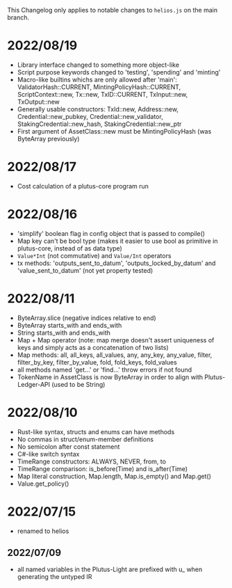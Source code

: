 This Changelog only applies to notable changes to `helios.js` on the main branch.

# 2022/08/19
* Library interface changed to something more object-like
* Script purpose keywords changed to 'testing', 'spending' and 'minting'
* Macro-like builtins whichs are only allowed after 'main': ValidatorHash::CURRENT, MintingPolicyHash::CURRENT, ScriptContext::new, Tx::new, TxID::CURRENT, TxInput::new, TxOutput::new
* Generally usable constructors: TxId::new, Address::new, Credential::new_pubkey, Credential::new_validator, StakingCredential::new_hash, StakingCredential::new_ptr
* First argument of AssetClass::new must be MintingPolicyHash (was ByteArray previously)

# 2022/08/17
* Cost calculation of a plutus-core program run

# 2022/08/16
* 'simplify' boolean flag in config object that is passed to compile()
* Map key can't be bool type (makes it easier to use bool as primitive in plutus-core, instead of as data type)
* `Value*Int` (not commutative) and `Value/Int` operators
* tx methods: 'outputs_sent_to_datum', 'outputs_locked_by_datum' and 'value_sent_to_datum' (not yet property tested)

# 2022/08/11
* ByteArray.slice (negative indices relative to end)
* ByteArray starts_with and ends_with
* String starts_with and ends_with
* Map + Map operator (note: map merge doesn't assert uniqueness of keys and simply acts as a concatenation of two lists)
* Map methods: all, all_keys, all_values, any, any_key, any_value, filter, filter_by_key, filter_by_value, fold, fold_keys, fold_values
* all methods named 'get...' or 'find...' throw errors if not found
* TokenName in AssetClass is now ByteArray in order to align with Plutus-Ledger-API (used to be String)

# 2022/08/10
* Rust-like syntax, structs and enums can have methods
* No commas in struct/enum-member definitions
* No semicolon after const statement
* C#-like switch syntax
* TimeRange constructors: ALWAYS, NEVER, from, to
* TimeRange comparison: is_before(Time) and is_after(Time)
* Map literal construction, Map.length, Map.is_empty() and Map.get()
* Value.get_policy()

# 2022/07/15
* renamed to helios

## 2022/07/09
* all named variables in the Plutus-Light are prefixed with u_ when generating the untyped IR
